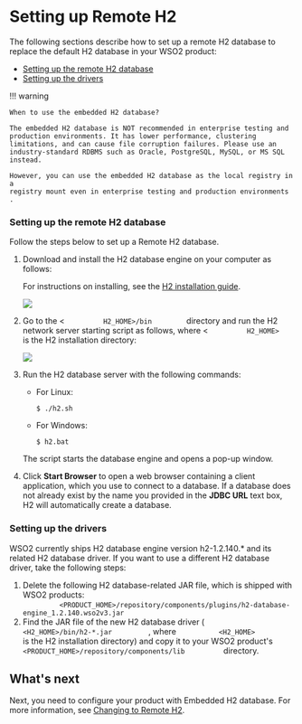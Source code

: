# Setting up Remote H2

The following sections describe how to set up a remote H2 database to
replace the default H2 database in your WSO2 product:

-   [Setting up the remote H2
    database](#SettingupRemoteH2-SettinguptheremoteH2database)
-   [Setting up the drivers](#SettingupRemoteH2-Settingupthedrivers)

!!! warning
    
    When to use the embedded H2 database?
    
    The embedded H2 database is NOT recommended in enterprise testing and
    production environments. It has lower performance, clustering
    limitations, and can cause file corruption failures. Please use an
    industry-standard RDBMS such as Oracle, PostgreSQL, MySQL, or MS SQL
    instead.
    
    However, you can use the embedded H2 database as the local registry in a
    registry mount even in enterprise testing and production environments .
    

### Setting up the remote H2 database

Follow the steps below to set up a Remote H2 database.

1.  Download and install the H2 database engine on your computer as
    follows:

    For instructions on installing, see the [H2 installation
    guide](http://www.h2database.com/html/quickstart.html).

    ![](attachments/53125507/53287411.png)

2.  Go to the \< `          H2_HOME>/bin         ` directory and run the
    H2 network server starting script as follows, where \<
    `          H2_HOME>         ` is the H2 installation directory:  

    ![](attachments/53125507/53287410.png)

3.  Run the H2 database server with the following commands:
    -   For Linux:  

            $ ./h2.sh

    <!-- -->

    -   For Windows:  

            $ h2.bat

    The script starts the database engine and opens a pop-up window.

4.  Click **Start Browser** to open a web browser containing a client
    application, which you use to connect to a database. If a database
    does not already exist by the name you provided in the **JDBC URL**
    text box, H2 will automatically create a database.

### Setting up the drivers

WSO2 currently ships H2 database engine version h2-1.2.140.\* and its
related H2 database driver. If you want to use a different H2 database
driver, take the following steps:

1.  Delete the following H2 database-related JAR file, which is shipped
    with WSO2 products:  
    `          <PRODUCT_HOME>/repository/components/plugins/h2-database-engine_1.2.140.wso2v3.jar         `
2.  Find the JAR file of the new H2 database driver (
    `           <H2_HOME>/bin/h2-*.jar          `, where
    `           <H2_HOME>          ` is the H2 installation directory)
    and copy it to your WSO2 product's
    `           <PRODUCT_HOME>/repository/components/lib          `
    directory.

## What's next

Next, you need to configure your product with Embedded H2 database. For
more information, see [Changing to Remote H2](_Changing_to_Remote_H2_).
